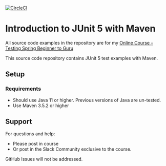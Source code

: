 [![CircleCI](https://circleci.com/gh/tjosefsson/testing-java-junit5/tree/circleci-project-setup.svg?style=svg)](https://circleci.com/gh/tjosefsson/testing-java-junit5/tree/circleci-project-setup)
# Introduction to JUnit 5 with Maven

All source code examples in the repository are for my [Online Course - Testing Spring Beginner to Guru](https://springframework.guru)

This source code repository contains JUnit 5 test examples with Maven.

## Setup
### Requirements
* Should use Java 11 or higher. Previous versions of Java are un-tested.
* Use Maven 3.5.2 or higher

## Support
For questions and help:
* Please post in course
* Or post in the Slack Community exclusive to the course.

GitHub Issues will not be addressed.
